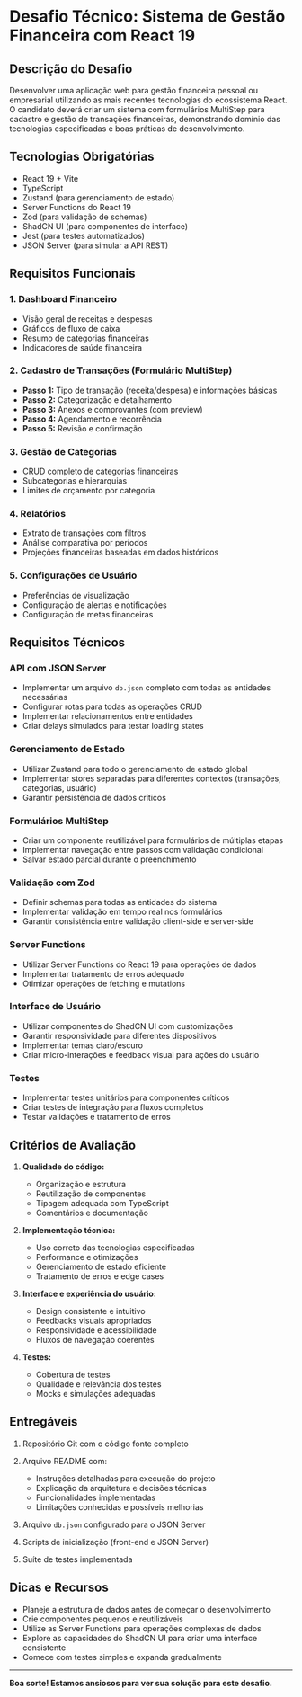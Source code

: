 # Desafio Técnico: Sistema de Gestão Financeira com React 19

## Descrição do Desafio

Desenvolver uma aplicação web para gestão financeira pessoal ou empresarial utilizando as mais recentes tecnologias do ecossistema React. O candidato deverá criar um sistema com formulários MultiStep para cadastro e gestão de transações financeiras, demonstrando domínio das tecnologias especificadas e boas práticas de desenvolvimento.

## Tecnologias Obrigatórias

- React 19 + Vite
- TypeScript
- Zustand (para gerenciamento de estado)
- Server Functions do React 19
- Zod (para validação de schemas)
- ShadCN UI (para componentes de interface)
- Jest (para testes automatizados)
- JSON Server (para simular a API REST)

## Requisitos Funcionais

### 1. Dashboard Financeiro
- Visão geral de receitas e despesas
- Gráficos de fluxo de caixa
- Resumo de categorias financeiras
- Indicadores de saúde financeira

### 2. Cadastro de Transações (Formulário MultiStep)
- **Passo 1:** Tipo de transação (receita/despesa) e informações básicas
- **Passo 2:** Categorização e detalhamento
- **Passo 3:** Anexos e comprovantes (com preview)
- **Passo 4:** Agendamento e recorrência
- **Passo 5:** Revisão e confirmação

### 3. Gestão de Categorias
- CRUD completo de categorias financeiras
- Subcategorias e hierarquias
- Limites de orçamento por categoria

### 4. Relatórios
- Extrato de transações com filtros
- Análise comparativa por períodos
- Projeções financeiras baseadas em dados históricos

### 5. Configurações de Usuário
- Preferências de visualização
- Configuração de alertas e notificações
- Configuração de metas financeiras

## Requisitos Técnicos

### API com JSON Server
- Implementar um arquivo `db.json` completo com todas as entidades necessárias
- Configurar rotas para todas as operações CRUD
- Implementar relacionamentos entre entidades
- Criar delays simulados para testar loading states

### Gerenciamento de Estado
- Utilizar Zustand para todo o gerenciamento de estado global
- Implementar stores separadas para diferentes contextos (transações, categorias, usuário)
- Garantir persistência de dados críticos

### Formulários MultiStep
- Criar um componente reutilizável para formulários de múltiplas etapas
- Implementar navegação entre passos com validação condicional
- Salvar estado parcial durante o preenchimento

### Validação com Zod
- Definir schemas para todas as entidades do sistema
- Implementar validação em tempo real nos formulários
- Garantir consistência entre validação client-side e server-side

### Server Functions
- Utilizar Server Functions do React 19 para operações de dados
- Implementar tratamento de erros adequado
- Otimizar operações de fetching e mutations

### Interface de Usuário
- Utilizar componentes do ShadCN UI com customizações
- Garantir responsividade para diferentes dispositivos
- Implementar temas claro/escuro
- Criar micro-interações e feedback visual para ações do usuário

### Testes
- Implementar testes unitários para componentes críticos
- Criar testes de integração para fluxos completos
- Testar validações e tratamento de erros

## Critérios de Avaliação

1. **Qualidade do código:**
   - Organização e estrutura
   - Reutilização de componentes
   - Tipagem adequada com TypeScript
   - Comentários e documentação

2. **Implementação técnica:**
   - Uso correto das tecnologias especificadas
   - Performance e otimizações
   - Gerenciamento de estado eficiente
   - Tratamento de erros e edge cases

3. **Interface e experiência do usuário:**
   - Design consistente e intuitivo
   - Feedbacks visuais apropriados
   - Responsividade e acessibilidade
   - Fluxos de navegação coerentes

4. **Testes:**
   - Cobertura de testes
   - Qualidade e relevância dos testes
   - Mocks e simulações adequadas

## Entregáveis

1. Repositório Git com o código fonte completo
2. Arquivo README com:
   - Instruções detalhadas para execução do projeto
   - Explicação da arquitetura e decisões técnicas
   - Funcionalidades implementadas
   - Limitações conhecidas e possíveis melhorias

3. Arquivo `db.json` configurado para o JSON Server
4. Scripts de inicialização (front-end e JSON Server)
5. Suíte de testes implementada
## Dicas e Recursos

- Planeje a estrutura de dados antes de começar o desenvolvimento
- Crie componentes pequenos e reutilizáveis
- Utilize as Server Functions para operações complexas de dados
- Explore as capacidades do ShadCN UI para criar uma interface consistente
- Comece com testes simples e expanda gradualmente

---

**Boa sorte! Estamos ansiosos para ver sua solução para este desafio.**